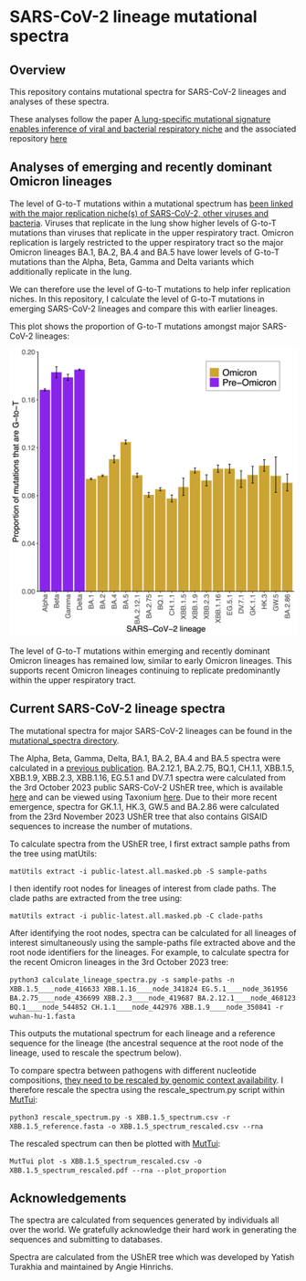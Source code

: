 # SARS-CoV-2 lineage mutational spectra

## Overview

This repository contains mutational spectra for SARS-CoV-2 lineages and analyses of these spectra.

These analyses follow the paper [A lung-specific mutational signature enables inference of viral and bacterial respiratory niche](https://www.microbiologyresearch.org/content/journal/mgen/10.1099/mgen.0.001018) and the associated repository [here](https://github.com/chrisruis/SARS-CoV-2_spectra)

## Analyses of emerging and recently dominant Omicron lineages

The level of G-to-T mutations within a mutational spectrum has [been linked with the major replication niche(s) of SARS-CoV-2, other viruses and bacteria](https://www.microbiologyresearch.org/content/journal/mgen/10.1099/mgen.0.001018). Viruses that replicate in the lung show higher levels of G-to-T mutations than viruses that replicate in the upper respiratory tract. Omicron replication is largely restricted to the upper respiratory tract so the major Omicron lineages BA.1, BA.2, BA.4 and BA.5 have lower levels of G-to-T mutations than the Alpha, Beta, Gamma and Delta variants which additionally replicate in the lung.

We can therefore use the level of G-to-T mutations to help infer replication niches. In this repository, I calculate the level of G-to-T mutations in emerging SARS-CoV-2 lineages and compare this with earlier lineages.

This plot shows the proportion of G-to-T mutations amongst major SARS-CoV-2 lineages:

<img src="./figures/G_T_23_11_2023_tree.png" width = "700">

The level of G-to-T mutations within emerging and recently dominant Omicron lineages has remained low, similar to early Omicron lineages. This supports recent Omicron lineages continuing to replicate predominantly within the upper respiratory tract.

## Current SARS-CoV-2 lineage spectra

The mutational spectra for major SARS-CoV-2 lineages can be found in the [mutational_spectra directory](https://github.com/chrisruis/SARS-CoV-2_lineage_spectra/mutational_spectra).

The Alpha, Beta, Gamma, Delta, BA.1, BA.2, BA.4 and BA.5 spectra were calculated in a [previous publication](https://www.microbiologyresearch.org/content/journal/mgen/10.1099/mgen.0.001018). BA.2.12.1, BA.2.75, BQ.1, CH.1.1, XBB.1.5, XBB.1.9, XBB.2.3, XBB.1.16, EG.5.1 and DV.7.1 spectra were calculated from the 3rd October 2023 public SARS-CoV-2 UShER tree, which is available [here](http://hgdownload.soe.ucsc.edu/goldenPath/wuhCor1/UShER_SARS-CoV-2//) and can be viewed using Taxonium [here](https://taxonium.org/?backend=https://api.cov2tree.org). Due to their more recent emergence, spectra for GK.1.1, HK.3, GW.5 and BA.2.86 were calculated from the 23rd November 2023 UShER tree that also contains GISAID sequences to increase the number of mutations.

To calculate spectra from the UShER tree, I first extract sample paths from the tree using matUtils:
```
matUtils extract -i public-latest.all.masked.pb -S sample-paths
```

I then identify root nodes for lineages of interest from clade paths. The clade paths are extracted from the tree using:
```
matUtils extract -i public-latest.all.masked.pb -C clade-paths
```

After identifying the root nodes, spectra can be calculated for all lineages of interest simultaneously using the sample-paths file extracted above and the root node identifiers for the lineages. For example, to calculate spectra for the recent Omicron lineages in the 3rd October 2023 tree:
```
python3 calculate_lineage_spectra.py -s sample-paths -n XBB.1.5____node_416633 XBB.1.16____node_341824 EG.5.1____node_361956 BA.2.75____node_436699 XBB.2.3____node_419687 BA.2.12.1____node_468123 BQ.1____node_544852 CH.1.1____node_442976 XBB.1.9____node_350841 -r wuhan-hu-1.fasta
```
This outputs the mutational spectrum for each lineage and a reference sequence for the lineage (the ancestral sequence at the root node of the lineage, used to rescale the spectrum below).

To compare spectra between pathogens with different nucleotide compositions, [they need to be rescaled by genomic context availability](https://www.biorxiv.org/content/10.1101/2023.06.15.545111v1). I therefore rescale the spectra using the rescale_spectrum.py script within [MutTui](https://github.com/chrisruis/MutTui):
```
python3 rescale_spectrum.py -s XBB.1.5_spectrum.csv -r XBB.1.5_reference.fasta -o XBB.1.5_spectrum_rescaled.csv --rna
```

The rescaled spectrum can then be plotted with [MutTui](https://github.com/chrisruis/MutTui):
```
MutTui plot -s XBB.1.5_spectrum_rescaled.csv -o XBB.1.5_spectrum_rescaled.pdf --rna --plot_proportion
```

## Acknowledgements

The spectra are calculated from sequences generated by individuals all over the world. We gratefully acknowledge their hard work in generating the sequences and submitting to databases.

Spectra are calculated from the UShER tree which was developed by Yatish Turakhia and maintained by Angie Hinrichs.
